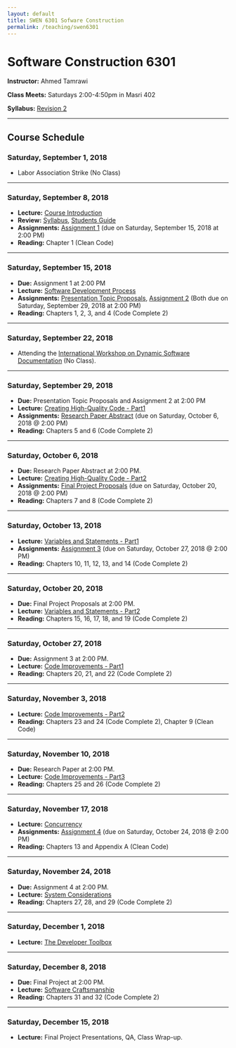 ```yaml
---
layout: default
title: SWEN 6301 Sofware Construction
permalink: /teaching/swen6301
---
```


# Software Construction 6301

**Instructor:** Ahmed Tamrawi

**Class Meets:** Saturdays 2:00-4:50pm in Masri 402

**Syllabus:** [Revision 2](/teaching/swen6301-fall18/SWEN6301-syllabus-fall2018.pdf)

---

## Course Schedule

### Saturday, September 1, 2018
- Labor Association Strike (No Class)

---

### Saturday, September 8, 2018
- **Lecture:** [Course Introduction](/teaching/swen6301-fall18/SWEN6301_Lecture_01.pdf)
- **Review:** [Syllabus](/teaching/swen6301-fall18/SWEN6301-syllabus-fall2018.pdf), [Students Guide](/teaching/swen6301-fall18/students-guide.pdf)
- **Assignments:** [Assignment 1](teaching/swen6301-fall18/SWEN6301-Assignment1) (due on Saturday, September 15, 2018 at 2:00 PM)
- **Reading:** Chapter 1 (Clean Code)

---

### Saturday, September 15, 2018
- **Due:** Assignment 1 at 2:00 PM
- **Lecture:** [Software Development Process]()
- **Assignments:** [Presentation Topic Proposals](), [Assignment 2]() (Both due on Saturday, September 29, 2018 at 2:00 PM)
- **Reading:** Chapters 1, 2, 3, and 4 (Code Complete 2)

---

### Saturday, September 22, 2018
- Attending the [International Workshop on Dynamic Software Documentation](https://dysdoc.github.io/) (No Class).

---

### Saturday, September 29, 2018
- **Due:** Presentation Topic Proposals and Assignment 2 at 2:00 PM
- **Lecture:** [Creating High-Quality Code - Part1]()
- **Assignments:** [Research Paper Abstract]() (due on Saturday, October 6, 2018 @ 2:00 PM)
- **Reading:** Chapters 5 and 6 (Code Complete 2)

---

### Saturday, October 6, 2018
- **Due:** Research Paper Abstract at 2:00 PM.
- **Lecture:** [Creating High-Quality Code - Part2]()
- **Assignments:** [Final Project Proposals]() (due on Saturday, October 20, 2018 @ 2:00 PM)
- **Reading:** Chapters 7 and 8 (Code Complete 2)

---

### Saturday, October 13, 2018
- **Lecture:** [Variables and Statements - Part1]()
- **Assignments:** [Assignment 3]() (due on Saturday, October 27, 2018 @ 2:00 PM)
- **Reading:** Chapters 10, 11, 12, 13, and 14 (Code Complete 2)

---

### Saturday, October 20, 2018
- **Due:** Final Project Proposals at 2:00 PM.
- **Lecture:** [Variables and Statements - Part2]()
- **Reading:** Chapters 15, 16, 17, 18, and 19 (Code Complete 2)

---

### Saturday, October 27, 2018
- **Due:** Assignment 3 at 2:00 PM.
- **Lecture:** [Code Improvements - Part1]()
- **Reading:** Chapters 20, 21, and 22 (Code Complete 2)

---

### Saturday, November 3, 2018
- **Lecture:** [Code Improvements - Part2]()
- **Reading:** Chapters 23 and 24 (Code Complete 2), Chapter 9 (Clean Code)

---

### Saturday, November 10, 2018
- **Due:** Research Paper at 2:00 PM.
- **Lecture:** [Code Improvements - Part3]()
- **Reading:** Chapters 25 and 26 (Code Complete 2)

---

### Saturday, November 17, 2018
- **Lecture:** [Concurrency]()
- **Assignments:** [Assignment 4]() (due on Saturday, October 24, 2018 @ 2:00 PM)
- **Reading:** Chapters 13 and Appendix A (Clean Code)

---

### Saturday, November 24, 2018
- **Due:** Assignment 4 at 2:00 PM.
- **Lecture:** [System Considerations]()
- **Reading:** Chapters 27, 28, and 29 (Code Complete 2)

---

### Saturday, December 1, 2018
- **Lecture:** [The Developer Toolbox]()

---

### Saturday, December 8, 2018
- **Due:** Final Project at 2:00 PM.
- **Lecture:** [Software Craftsmanship]()
- **Reading:** Chapters 31 and 32 (Code Complete 2)

---

### Saturday, December 15, 2018
- **Lecture:** Final Project Presentations, QA, Class Wrap-up.